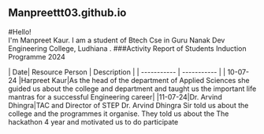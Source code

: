 ## Manpreettt03.github.io 
#Hello! <br>
I'm Manpreet Kaur. I am a student of Btech Cse in Guru Nanak Dev Engineering College,  Ludhiana .
###Activity Report of Students Induction Programme 2024

| Date| Resource Person | Description |
| ----------- | ----------- |
| 10-07-24 |Harpreet Kaur|As the head of the department of Applied Sciences she guided us about the college and department and taught us the important life mantras for a successful Engineering career|
|11-07-24|Dr. Arvind Dhingra|TAC and Director of STEP Dr. Arvind Dhingra Sir told us about the college and the programmes it organise. They told us about the The hackathon 4 year and motivated us to do participate  
